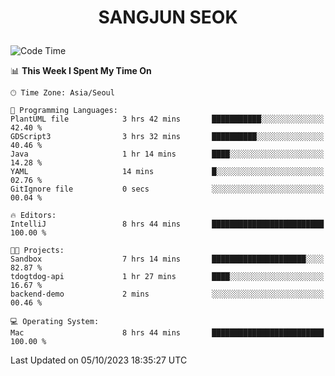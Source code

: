 <h1>
 <p align="center">
   SANGJUN SEOK
 </p>
</h1>

<!--START_SECTION:waka-->
![Code Time](http://img.shields.io/badge/Code%20Time-2%2C864%20hrs%2020%20mins-blue)

📊 **This Week I Spent My Time On** 

```text
🕑︎ Time Zone: Asia/Seoul

💬 Programming Languages: 
PlantUML file            3 hrs 42 mins       ███████████░░░░░░░░░░░░░░   42.40 % 
GDScript3                3 hrs 32 mins       ██████████░░░░░░░░░░░░░░░   40.46 % 
Java                     1 hr 14 mins        ████░░░░░░░░░░░░░░░░░░░░░   14.28 % 
YAML                     14 mins             █░░░░░░░░░░░░░░░░░░░░░░░░   02.76 % 
GitIgnore file           0 secs              ░░░░░░░░░░░░░░░░░░░░░░░░░   00.04 % 

🔥 Editors: 
IntelliJ                 8 hrs 44 mins       █████████████████████████   100.00 % 

🐱‍💻 Projects: 
Sandbox                  7 hrs 14 mins       █████████████████████░░░░   82.87 % 
tdogtdog-api             1 hr 27 mins        ████░░░░░░░░░░░░░░░░░░░░░   16.67 % 
backend-demo             2 mins              ░░░░░░░░░░░░░░░░░░░░░░░░░   00.46 % 

💻 Operating System: 
Mac                      8 hrs 44 mins       █████████████████████████   100.00 % 
```


 Last Updated on 05/10/2023 18:35:27 UTC
<!--END_SECTION:waka-->
